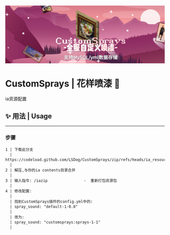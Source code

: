 ![CustomSprays](media/banner.png)

# **CustomSprays** | 花样喷漆 🎉

ia资源配置

## ✨ 用法 | Usage
___
### 步骤

    1 | 下载此分支
      | https://codeload.github.com/LSDog/CustomSprays/zip/refs/heads/ia_resource
      |
    2 | 解压,与你的ia contents目录合并
      |
    3 | 输入指令: /iazip                -  重新打包资源包
      |
    4 | 修改配置:
      |
      | 找到CustomSprays插件的config.yml中的:
      | spray_sound: "default-1-0.8"
      |
      | 改为:
      | spray_sound: "customsprays:sprays-1-1"
      |
